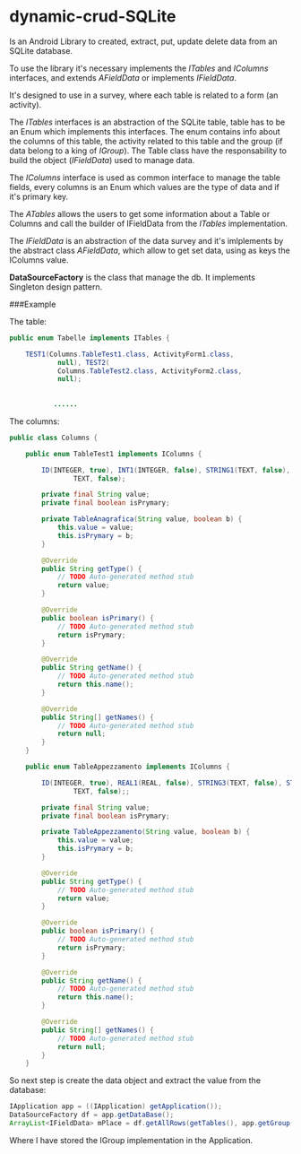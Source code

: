 dynamic-crud-SQLite
===================

Is an Android Library to created, extract, put, update delete data from an SQLite database.

To use the library it's necessary implements the *ITables* and  *IColumns* interfaces, and extends *AFieldData* or implements *IFieldData*. 

It's designed to use in a survey, where each table is related to a form (an activity).

The *ITables* interfaces is an abstraction of the SQLite table, table has to be an Enum which implements this interfaces. The enum contains info about the columns of this table, the activity related to this table and the group (if data belong to a king of *IGroup*). The Table class have the responsability to build the object (*IFieldData*) used to manage data.

The *IColumns* interface is used as common interface to manage the table fields, every columns is an Enum which values are the type of data and if it's primary key.

The *ATables* allows the users to get some information about a Table or Columns and call the builder of IFieldData from the *ITables* implementation.

The *IFieldData* is an abstraction of the data survey and it's imlplements by the abstract class *AFieldData*, which allow to get set data, using as keys the IColumns value.

**DataSourceFactory** is the class that manage the db. It implements Singleton design pattern.


###Example

The table:

```java
public enum Tabelle implements ITables {

	TEST1(Columns.TableTest1.class, ActivityForm1.class,
	        null), TEST2(
	        Columns.TableTest2.class, ActivityForm2.class,
	        null);
	        
	        
	       ...... 
```


The columns:

```java
public class Columns {

	public enum TableTest1 implements IColumns {

		ID(INTEGER, true), INT1(INTEGER, false), STRING1(TEXT, false), STRING2(
		        TEXT, false);

		private final String value;
		private final boolean isPrymary;

		private TableAnagrafica(String value, boolean b) {
			this.value = value;
			this.isPrymary = b;
		}

		@Override
		public String getType() {
			// TODO Auto-generated method stub
			return value;
		}

		@Override
		public boolean isPrimary() {
			// TODO Auto-generated method stub
			return isPrymary;
		}

		@Override
		public String getName() {
			// TODO Auto-generated method stub
			return this.name();
		}

		@Override
		public String[] getNames() {
			// TODO Auto-generated method stub
			return null;
		}
	}

	public enum TableAppezzamento implements IColumns {

		ID(INTEGER, true), REAL1(REAL, false), STRING3(TEXT, false), STRING4(
		        TEXT, false);;

		private final String value;
		private final boolean isPrymary;

		private TableAppezzamento(String value, boolean b) {
			this.value = value;
			this.isPrymary = b;
		}

		@Override
		public String getType() {
			// TODO Auto-generated method stub
			return value;
		}

		@Override
		public boolean isPrimary() {
			// TODO Auto-generated method stub
			return isPrymary;
		}

		@Override
		public String getName() {
			// TODO Auto-generated method stub
			return this.name();
		}

		@Override
		public String[] getNames() {
			// TODO Auto-generated method stub
			return null;
		}
	}


```

So next step is create the data object and extract the value from the database:

```java
IApplication app = ((IApplication) getApplication());
DataSourceFactory df = app.getDataBase();
ArrayList<IFieldData> mPlace = df.getAllRows(getTables(), app.getGroup().getWhereClause(),null, getGroup());
```

Where I have stored the IGroup implementation in the Application.
